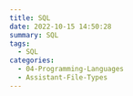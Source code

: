 ```yaml
---
title: SQL
date: 2022-10-15 14:50:28
summary: SQL
tags:
  - SQL
categories:
  - 04-Programming-Languages
  - Assistant-File-Types
---
```

